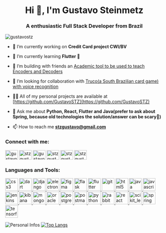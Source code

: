<h1 align="center">Hi 👋, I'm Gustavo Steinmetz</h1>
<h3 align="center">A enthusiastic Full Stack Developer from Brazil</h3>

<p align="left"> <img src="https://komarev.com/ghpvc/?username=gustavostz&label=Profile%20views&color=980eb4&style=plastic" alt="gustavostz" /> </p>

- 🔭 I’m currently working on **Credit Card project CWI/BV**

- 🌱 I’m currently learning **Flutter 📱**

- 👯 I’m building with friends an [Academic tool to be used to teach Encoders and Decoders](https://github.com/brunopozzebon/EncodeDecodeStepByStep)

- 🤝 I’m looking for collaboration with [Truco(a South Brazilian card game) with voice recognition](https://github.com/GustavoSTZ/TrucoDosGuri)

- 👨‍💻 All of my personal projects are available at [https://github.com/GustavoSTZ](https://github.com/GustavoSTZ)

- 💬 Ask me about **Python, React, Flutter and Java(prefer to ask about Spring, because old technologies the solution/answer can be scary👻)**

- 📫 How to reach me **stzgustavo@gmail.com**

<h3 align="left">Connect with me:</h3>
<p align="left">
<a href="https://codepen.io/gustavostz" target="blank"><img align="center" src="https://cdn.jsdelivr.net/npm/simple-icons@3.0.1/icons/codepen.svg" alt="gustavostz" height="30" width="40" /></a>
<a href="https://linkedin.com/in/stzgustavo" target="blank"><img align="center" src="https://cdn.jsdelivr.net/npm/simple-icons@3.0.1/icons/linkedin.svg" alt="stzgustavo" height="30" width="40" /></a>
<a href="https://kaggle.com/gustavostz" target="blank"><img align="center" src="https://cdn.jsdelivr.net/npm/simple-icons@3.0.1/icons/kaggle.svg" alt="gustavostz" height="30" width="40" /></a>
<a href="https://www.facebook.com/stzgustavo" target="blank"><img align="center" src="https://cdn.jsdelivr.net/npm/simple-icons@3.0.1/icons/facebook.svg" alt="stzgustavo" height="30" width="40" /></a>
<a href="https://www.instagram.com/stzgustavo" target="blank"><img align="center" src="https://cdn.jsdelivr.net/npm/simple-icons@3.0.1/icons/instagram.svg" alt="stzgustavo" height="30" width="40" /></a>
<a href="https://www.hackerrank.com/stzgustavo" target="blank"><img align="center" src="https://cdn.jsdelivr.net/npm/simple-icons@3.0.1/icons/hackerrank.svg" alt="stzgustavo" height="30" width="40" /></a>
</p>

<h3 align="left">Languages and Tools:</h3>
<p align="left"> <a href="https://www.w3schools.com/css/" target="_blank"> <img src="https://devicons.github.io/devicon/devicon.git/icons/css3/css3-original-wordmark.svg" alt="css3" width="40" height="40"/> </a> <a href="https://dart.dev" target="_blank"> <img src="https://www.vectorlogo.zone/logos/dartlang/dartlang-icon.svg" alt="dart" width="40" height="40"/> </a> <a href="https://www.djangoproject.com/" target="_blank"> <img src="https://devicons.github.io/devicon/devicon.git/icons/django/django-original.svg" alt="django" width="40" height="40"/> </a> <a href="https://www.electronjs.org" target="_blank"> <img src="https://devicons.github.io/devicon/devicon.git/icons/electron/electron-original.svg" alt="electron" width="40" height="40"/> </a> <a href="https://www.figma.com/" target="_blank"> <img src="https://www.vectorlogo.zone/logos/figma/figma-icon.svg" alt="figma" width="40" height="40"/> </a> <a href="https://flask.palletsprojects.com/" target="_blank"> <img src="https://www.vectorlogo.zone/logos/pocoo_flask/pocoo_flask-icon.svg" alt="flask" width="40" height="40"/> </a> <a href="https://flutter.dev" target="_blank"> <img src="https://www.vectorlogo.zone/logos/flutterio/flutterio-icon.svg" alt="flutter" width="40" height="40"/> </a> <a href="https://git-scm.com/" target="_blank"> <img src="https://www.vectorlogo.zone/logos/git-scm/git-scm-icon.svg" alt="git" width="40" height="40"/> </a> <a href="https://www.w3.org/html/" target="_blank"> <img src="https://devicons.github.io/devicon/devicon.git/icons/html5/html5-original-wordmark.svg" alt="html5" width="40" height="40"/> </a> <a href="https://www.java.com" target="_blank"> <img src="https://devicons.github.io/devicon/devicon.git/icons/java/java-original-wordmark.svg" alt="java" width="40" height="40"/> </a> <a href="https://developer.mozilla.org/en-US/docs/Web/JavaScript" target="_blank"> <img src="https://devicons.github.io/devicon/devicon.git/icons/javascript/javascript-original.svg" alt="javascript" width="40" height="40"/> </a> <a href="https://www.jenkins.io" target="_blank"> <img src="https://www.vectorlogo.zone/logos/jenkins/jenkins-icon.svg" alt="jenkins" width="40" height="40"/> </a> <a href="https://www.elastic.co/kibana" target="_blank"> <img src="https://www.vectorlogo.zone/logos/elasticco_kibana/elasticco_kibana-icon.svg" alt="kibana" width="40" height="40"/> </a> <a href="https://www.mongodb.com/" target="_blank"> <img src="https://devicons.github.io/devicon/devicon.git/icons/mongodb/mongodb-original-wordmark.svg" alt="mongodb" width="40" height="40"/> </a> <a href="https://www.oracle.com/" target="_blank"> <img src="https://devicons.github.io/devicon/devicon.git/icons/oracle/oracle-original.svg" alt="oracle" width="40" height="40"/> </a> <a href="https://www.postgresql.org" target="_blank"> <img src="https://devicons.github.io/devicon/devicon.git/icons/postgresql/postgresql-original-wordmark.svg" alt="postgresql" width="40" height="40"/> </a> <a href="https://postman.com" target="_blank"> <img src="https://www.vectorlogo.zone/logos/getpostman/getpostman-icon.svg" alt="postman" width="40" height="40"/> </a> <a href="https://www.python.org" target="_blank"> <img src="https://devicons.github.io/devicon/devicon.git/icons/python/python-original.svg" alt="python" width="40" height="40"/> </a> <a href="https://www.rabbitmq.com" target="_blank"> <img src="https://www.vectorlogo.zone/logos/rabbitmq/rabbitmq-icon.svg" alt="rabbitMQ" width="40" height="40"/> </a> <a href="https://reactjs.org/" target="_blank"> <img src="https://devicons.github.io/devicon/devicon.git/icons/react/react-original-wordmark.svg" alt="react" width="40" height="40"/> </a> <a href="https://scikit-learn.org/" target="_blank"> <img src="https://upload.wikimedia.org/wikipedia/commons/0/05/Scikit_learn_logo_small.svg" alt="scikit_learn" width="40" height="40"/> </a> <a href="https://spring.io/" target="_blank"> <img src="https://www.vectorlogo.zone/logos/springio/springio-icon.svg" alt="spring" width="40" height="40"/> </a> <a href="https://www.tensorflow.org" target="_blank"> <img src="https://www.vectorlogo.zone/logos/tensorflow/tensorflow-icon.svg" alt="tensorflow" width="40" height="40"/> </a> </p>

![Personal Infos](https://github-readme-stats.vercel.app/api?username=GustavoSTZ&show_icons=true&count_private=true&show_icons=true&icon_color=9d0af5&title_color=9d0af5&text_color=33333B&hide_border=true)
[![Top Langs](https://github-readme-stats.vercel.app/api/top-langs/?username=GustavoSTZ&hide=C,C%2B%2B,Objective-C&layout=compact&count_private=true&title_color=9d0af5&hide_border=true)](https://github.com/GustavoSTZ)
